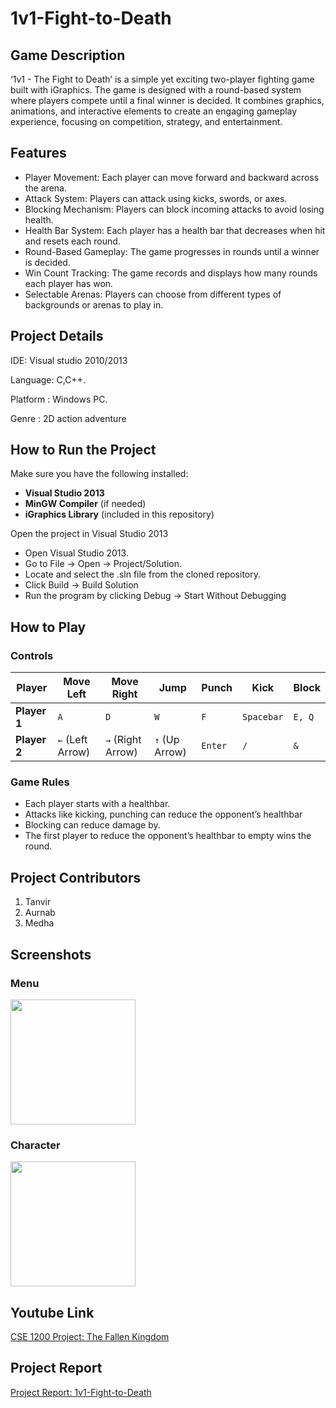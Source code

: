 # 1v1-Fight-to-Death



## Game Description
‘1v1 - The Fight to Death’ is a simple yet exciting two-player fighting game built with iGraphics. The game is designed with a round-based system where players compete until a final winner is decided. It combines graphics, animations, and interactive elements to create an engaging gameplay experience, focusing on competition, strategy, and entertainment.
 

## Features
- Player Movement: Each player can move forward and backward across the arena.
- Attack System: Players can attack using kicks, swords, or axes.
- Blocking Mechanism: Players can block incoming attacks to avoid losing health.
- Health Bar System: Each player has a health bar that decreases when hit and resets each round.
- Round-Based Gameplay: The game progresses in rounds until a winner is decided.
- Win Count Tracking: The game records and displays how many rounds each player has won.
- Selectable Arenas: Players can choose from different types of backgrounds or arenas to play in.



## Project Details
IDE: Visual studio 2010/2013

Language: C,C++.

Platform : Windows PC.

Genre : 2D action adventure


## How to Run the Project

Make sure you have the following installed:
- **Visual Studio 2013**
- **MinGW Compiler** (if needed)
- **iGraphics Library** (included in this repository)


Open the project in Visual Studio 2013
- Open Visual Studio 2013.
- Go to File → Open → Project/Solution.
- Locate and select the .sln file from the cloned repository.
- Click Build → Build Solution
- Run the program by clicking Debug → Start Without Debugging


## How to Play

### **Controls**
| Player       | Move Left | Move Right | Jump       | Punch | Kick | Block |
|-------------|----------|-----------|-----------|-------|------|-------|
| **Player 1** | `A`      | `D`       | `W`       | `F`   | `Spacebar`  | `E, Q`   |
| **Player 2** | `←` (Left Arrow) | `→` (Right Arrow) | `↑` (Up Arrow) | `Enter`   | `/`  | `&`   |


### **Game Rules**

- Each player starts with a healthbar.
- Attacks like kicking, punching can reduce the opponent’s healthbar
- Blocking can reduce damage by.
- The first player to reduce the opponent’s healthbar to empty wins the round.


## Project Contributors

1. Tanvir
2. Aurnab
3. Medha





## Screenshots

### **Menu**
<img src="https://github.com/user-attachments/assets/c957caa0-5583-4361-9906-cad23995b87a" width="200" height="200">

### **Character**
<img src="https://github.com/user-attachments/assets/ff68652e-db8d-4717-9546-87edb1c64546" width="200" height="200">

## Youtube Link
[CSE 1200 Project: The Fallen Kingdom](https://www.youtube.com/)

## Project Report
[Project Report: 1v1-Fight-to-Death](https://drive.google.com/file/d/148RjlKGti3_d7md8wlyL_UDtvas3Fnrv/view?usp=sharing)
